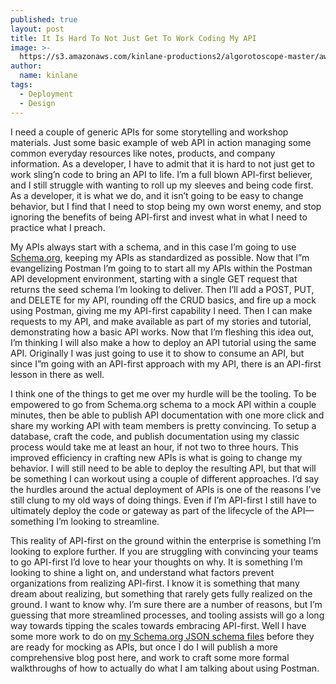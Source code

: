 ```yaml
---
published: true
layout: post
title: It Is Hard To Not Just Get To Work Coding My API
image: >-
  https://s3.amazonaws.com/kinlane-productions2/algorotoscope-master/aws-s3-square-64-132-800-500-0-max-0--5--1-square.jpg
author:
  name: kinlane
tags:
  - Deployment
  - Design
---
```

I need a couple of generic APIs for some storytelling and workshop materials. Just some basic example of web API in action managing some common everyday resources like notes, products, and company information. As a developer, I have to admit that it is hard to not just get to work sling’n code to bring an API to life. I’m a full blown API-first believer, and I still struggle with wanting to roll up my sleeves and being code first. As a developer, it is what we do, and it isn’t going to be easy to change behavior, but I find that I need to stop being my own worst enemy, and stop ignoring the benefits of being API-first and invest what in what I need to practice what I preach.  
  
My APIs always start with a schema, and in this case I’m going to use [Schema.org](https://schema.org/), keeping my APIs as standardized as possible. Now that I”m evangelizing Postman I’m going to to start all my APIs within the Postman API development environment, starting with a single GET request that returns the seed schema I’m looking to deliver. Then I’ll add a POST, PUT, and DELETE for my API, rounding off the CRUD basics, and fire up a mock using Postman, giving me my API-first capability I need. Then I can make requests to my API, and make available as part of my stories and tutorial, demonstrating how a basic API works. Now that I’m fleshing this idea out, I’m thinking I will also make a how to deploy an API tutorial using the same API. Originally I was just going to use it to show to consume an API, but since I”m going with an API-first approach with my API, there is an API-first lesson in there as well.  
  
I think one of the things to get me over my hurdle will be the tooling. To be empowered to go from Schema.org schema to a mock API within a couple minutes, then be able to publish API documentation with one more click and share my working API with team members is pretty convincing. To setup a database, craft the code, and publish documentation using my classic process would take me at least an hour, if not two to three hours. This improved efficiency in crafting new APIs is what is going to change my behavior. I will still need to be able to deploy the resulting API, but that will be something I can workout using a couple of different approaches. I’d say the hurdles around the actual deployment of APIs is one of the reasons I’ve still clung to my old ways of doing things. Even if I’m API-first I still have to ultimately deploy the code or gateway as part of the lifecycle of the API—something I’m looking to streamline.  
  
This reality of API-first on the ground within the enterprise is something I’m looking to explore further. If you are struggling with convincing your teams to go API-first I’d love to hear your thoughts on why. It is something I’m looking to shine a light on, and understand what factors prevent organizations from realizing API-first. I know it is something that many dream about realizing, but something that rarely gets fully realized on the ground. I want to know why. I’m sure there are a number of reasons, but I’m guessing that more streamlined processes, and tooling assists will go a long way towards tipping the scales towards embracing API-first. Well I have some more work to do on [my Schema.org JSON schema files](http://schema.org.apievangelist.com/) before they are ready for mocking as APIs, but once I do I will publish a more comprehensive blog post here, and work to craft some more formal walkthroughs of how to actually do what I am talking about using Postman.